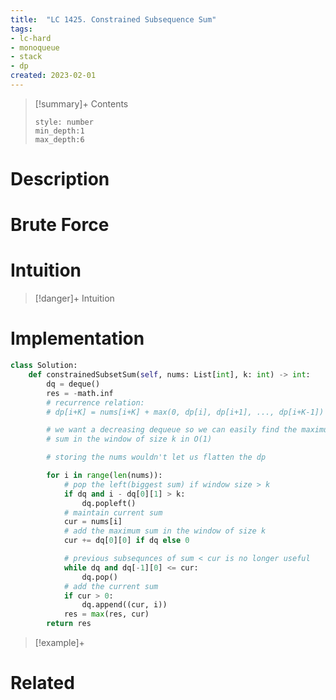```yaml
---
title:  "LC 1425. Constrained Subsequence Sum"
tags:
- lc-hard
- monoqueue
- stack
- dp
created: 2023-02-01
---
```


>[!summary]+ Contents
>```toc
>style: number
>min_depth:1
>max_depth:6
>```

# Description

# Brute Force
# Intuition

>[!danger]+ Intuition

# Implementation
```python
class Solution:
    def constrainedSubsetSum(self, nums: List[int], k: int) -> int:
        dq = deque()
        res = -math.inf
        # recurrence relation: 
        # dp[i+K] = nums[i+K] + max(0, dp[i], dp[i+1], ..., dp[i+K-1])

        # we want a decreasing dequeue so we can easily find the maximum
        # sum in the window of size k in O(1)

        # storing the nums wouldn't let us flatten the dp

        for i in range(len(nums)):
            # pop the left(biggest sum) if window size > k
            if dq and i - dq[0][1] > k:
                dq.popleft()
            # maintain current sum
            cur = nums[i]
            # add the maximum sum in the window of size k
            cur += dq[0][0] if dq else 0

            # previous subsequnces of sum < cur is no longer useful
            while dq and dq[-1][0] <= cur:
                dq.pop()
            # add the current sum 
            if cur > 0:
                dq.append((cur, i))
            res = max(res, cur)
        return res
```

>[!example]+ 


# Related
